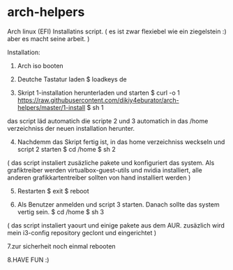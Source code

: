 # arch-helpers

Arch linux (EFI) Installatins script.
( es ist zwar flexiebel wie ein ziegelstein :) aber es macht seine arbeit. )



Installation:
1. Arch iso booten

2. Deutche Tastatur laden
  $ loadkeys de

3. Skript 1-installation herunterladen und starten
  $ curl -o 1 https://raw.githubusercontent.com/dikiy4eburator/arch-helpers/master/1-install
  $ sh 1

  das script läd automatich die scripte 2 und 3 automatich in das /home verzeichniss der neuen installation herunter.
  
4. Nachdemm das Skript fertig ist, in das home verzeichniss weckseln und script 2 starten
  $ cd /home
  $ sh 2

  ( das script instaliert zusäzliche pakete und konfiguriert das system. Als grafiktreiber werden
  virtualbox-guest-utils und nvidia installiert, alle anderen grafikkartentreiber sollten von hand installiert werden )

5. Restarten
  $ exit
  $ reboot

6. Als Benutzer anmelden und script 3 starten. Danach sollte das system vertig sein.
  $ cd /home
  $ sh 3

  ( das script instaliert yaourt und einige pakete aus dem AUR. zusäzlich wird mein i3-config repository geclont und eingerichtet )

7.zur sicherheit noch einmal rebooten

8.HAVE FUN :)

